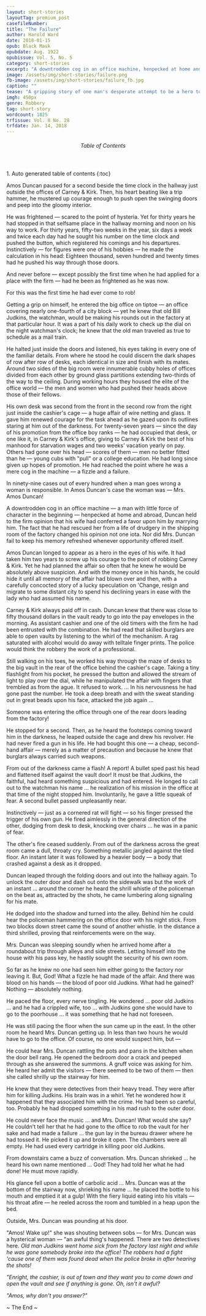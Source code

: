 ```yaml
---
layout: short-stories
layoutTag: premium_post
casefileNumber: 
title: "The Failure"
author: Harold Ward
date: 2018-01-15
opub: Black Mask
opubdate: Aug. 1922
opubissue: Vol. 5, No. 5
category: short-stories
excerpt: "A downtrodden cog in an office machine, henpecked at home and abroad, Amos Duncan longed to appear as a hero in the eyes of his wife. It had taken him two years to screw up his courage to the point of robbing Carney & Kirk."
image: /assets/img/short-stories/failure.png
fb-image: /assets/img/short-stories/failure_fb.jpg
caption: ""
tease: "A gripping story of one man's desperate attempt to be a hero to his wife &hellip;"
imgh: 450px
genre: Robbery
tag: short-story
wordcount: 1825
trfissue: Vol. 8 No. 28
trfdate: Jan. 14, 2018
---
```


<section id="toc" class="toc">
  <header>
    <h6>Table of Contents</h6>
  </header>
<div id="drawer" markdown="1">
1. Auto generated table of contents
{:toc}
</div>
</section> <!-- table-of-contents -->

Amos Duncan paused for a second beside the time clock in the hallway just outside the offices of Carney &amp; Kirk. Then, his heart beating like a trip hammer, he mustered up courage enough to push open the swinging doors and peep into the gloomy interior.

He was frightened — scared to the point of hysteria. Yet for thirty years he had stopped in that selfsame place in the hallway morning and noon on his way to work. For thirty years, fifty-two weeks in the year, six days a week and twice each day had he sought his number on the time clock and pushed the button, which registered his comings and his departures. Instinctively — for figures were one of his hobbies — he made the calculation in his head: Eighteen thousand, seven hundred and twenty times had he pushed his way through those doors.

And never before — except possibly the first time when he had applied for a place with the firm — had he been as frightened as he was now.

For this was the first time he had ever come to rob!

Getting a grip on himself, he entered the big office on tiptoe — an office covering nearly one-fourth of a city block —  yet he knew that old Bill Judkins, the watchman, would be making his rounds out in the factory at that particular hour. It was a part of his daily work to check up the dial on the night watchman&#39;s clock; he knew that the old man traveled as true to schedule as a mail train.

He halted just inside the doors and listened, his eyes taking in every one of the familiar details. From where he stood he could discern the dark shapes of row after row of desks, each identical in size and finish with its mates. Around two sides of the big room were innumerable cubby holes of offices divided from each other by ground glass partitions extending two-thirds of the way to the ceiling. During working hours they housed the elite of the office world — the men and women who had pushed their heads above those of their fellows.

His own desk was second from the front in the second row from the right just inside the cashier&#39;s cage — a huge affair of wire netting and glass. It gave him renewed courage for the task ahead as he gazed upon its outlines staring at him out of the darkness. For twenty-seven years — since the day of his promotion from the office boy ranks — he had occupied that desk, or one like it, in Carney &amp; Kirk&#39;s office, giving to Carney &amp; Kirk the best of his manhood for starvation wages and two weeks&#39; vacation yearly on pay. Others had gone over his head — scores of them — men no better fitted than he — young cubs with &quot;pull&quot; or a college education. He had long since given up hopes of promotion. He had reached the point where he was a mere cog in the machine — a fizzle and a failure.

In ninety-nine cases out of every hundred when a man goes wrong a woman is responsible. In Amos Duncan&#39;s case the woman was — Mrs. Amos Duncan!

A downtrodden cog in an office machine — a man with little force of character in the beginning — henpecked at home and abroad, Duncan held to the firm opinion that his wife had conferred a favor upon him by marrying him. The fact that he had rescued her from a life of drudgery in the shipping room of the factory changed his opinion not one iota. Nor did Mrs. Duncan fail to keep his memory refreshed whenever opportunity offered itself.

Amos Duncan longed to appear as a hero in the eyes of his wife. It had taken him two years to screw up his courage to the point of robbing Carney &amp; Kirk. Yet he had planned the affair so often that he knew he would be absolutely above suspicion. And with the money once in his hands, he could hide it until all memory of the affair had blown over and then, with a carefully concocted story of a lucky speculation on &#39;Change, resign and migrate to some distant city to spend his declining years in ease with the lady who had assumed his name.

Carney &amp; Kirk always paid off in cash. Duncan knew that there was close to fifty thousand dollars in the vault ready to go into the pay envelopes in the morning. As assistant cashier and one of the old timers with the firm he had been entrusted with the combination. He had read that skilled burglars are able to open vaults by listening to the whirl of the mechanism. A rag saturated with alcohol would do away with telltale finger prints. The police would think the robbery the work of a professional.

Still walking on his toes, he worked his way through the maze of desks to the big vault in the rear of the office behind the cashier&#39;s cage. Taking a tiny flashlight from his pocket, he pressed the button and allowed the stream of light to play over the dial, while he manipulated the affair with fingers that trembled as from the ague. It refused to work. ... In his nervousness he had gone past the number. He took a deep breath and with the sweat standing out in great beads upon his face, attacked the job again …

Someone was entering the office through one of the rear doors leading from the factory!

He stopped for a second. Then, as he heard the footsteps coming toward him in the darkness, he leaped outside the cage and drew his revolver. He had never fired a gun in his life. He had bought this one — a cheap, second-hand affair — merely as a matter of precaution and because he knew that burglars always carried such weapons.

From out of the darkness came a flash! A report! A bullet sped past his head and flattened itself against the vault door! It must be that Judkins, the faithful, had heard something suspicious and had entered. He longed to call out to the watchman his name … he realization of his mission in the office at that time of the night stopped him. Involuntarily, he gave a little squeak of fear. A second bullet passed unpleasantly near.

Instinctively — just as a cornered rat will fight — so his finger pressed the trigger of his own gun. He fired aimlessly in the general direction of the other, dodging from desk to desk, knocking over chairs … he was in a panic of fear.

The other&#39;s fire ceased suddenly. From out of the darkness across the great room came a dull, throaty cry. Something metallic jangled against the tiled floor. An instant later it was followed by a heavier body — a body that crashed against a desk as it dropped.

Duncan leaped through the folding doors and out into the hallway again. To unlock the outer door and dash out onto the sidewalk was but the work of an instant … around the corner he heard the shrill whistle of the policeman on the beat as, attracted by the shots, he came lumbering along signaling for his mate.

He dodged into the shadow and turned into the alley. Behind him he could hear the policeman hammering on the office door with his night stick. From two blocks down street came the sound of another whistle. In the distance a third shrilled, proving that reinforcements were on the way.

Mrs. Duncan was sleeping soundly when he arrived home after a roundabout trip through alleys and side streets. Letting himself into the house with his pass key, he hastily sought the security of his own room.

So far as he knew no one had seen him either going to the factory nor leaving it. But, God! What a fizzle he had made of the affair. And there was blood on his hands — the blood of poor old Judkins. What had he gained? Nothing — absolutely nothing.

He paced the floor, every nerve tingling. He wondered … poor old Judkins … and he had a crippled wife, too … with Judkins gone she would have to go to the poorhouse … it was something that he had not foreseen.

He was still pacing the floor when the sun came up in the east. In the other room he heard Mrs. Duncan getting up. In less than two hours he would have to go to the office. Of course, no one would suspect him, but —

He could hear Mrs. Duncan rattling the pots and pans in the kitchen when the door bell rang. He opened the bedroom door a crack and peeped through as she answered the summons. A gruff voice was asking for him. He heard her admit the visitors — there seemed to be two of them — then she called shrilly up the stairway for him.

He knew that they were detectives from their heavy tread. They were after him for killing Judkins. His brain was in a whirl. Yet he wondered how it happened that they associated him with the crime. He had been so careful, too. Probably he had dropped something in his mad rush to the outer door.

He could never face the music … and Mrs. Duncan! What would she say? He couldn&#39;t tell her that he had gone to the office to rob the vault for her sake and had made a failure … the gun lay in the bureau drawer where he had tossed it. He picked it up and broke it open. The chambers were all empty. He had used every cartridge in killing poor old Judkins.

From downstairs came a buzz of conversation. Mrs. Duncan shrieked … he heard his own name mentioned … God! They had told her what he had done! He must move rapidly.

His glance fell upon a bottle of carbolic acid … Mrs. Duncan was at the bottom of the stairway now, shrieking his name … he placed the bottle to his mouth and emptied it at a gulp! With the fiery liquid eating into his vitals — his throat afire — he reeled across the room and tumbled in a heap upon the bed.

Outside, Mrs. Duncan was pounding at his door.

&quot;Amos! Wake up!&quot; she was shouting between sobs — for Mrs. Duncan was a hysterical woman — &quot;an awful thing&#39;s happened. There are two detectives here. _Old man Judkins went home sick from the factory last night and while he was gone somebody broke into the office! The robbers had a fight &#39;cause one of them was found dead when the police broke in after hearing the shots!_

_&quot;Enright, the cashier, is out of town and they want you to come down and open the vault and see if anything is gone. Oh, isn&#39;t it awful?_

_&quot;Amos, why don&#39;t you answer?&quot;_

<p id="theend">~ The End ~